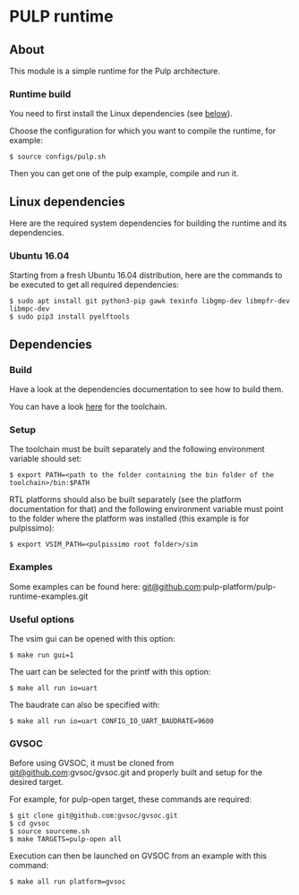 # PULP runtime


## About

This module is a simple runtime for the Pulp architecture.

### Runtime build

You need to first install the Linux dependencies (see [below](#dependencies)).

Choose the configuration for which you want to compile the runtime, for example:

    $ source configs/pulp.sh

Then you can get one of the pulp example, compile and run it.


## Linux dependencies

Here are the required system dependencies for building the runtime and its dependencies.

### Ubuntu 16.04

Starting from a fresh Ubuntu 16.04 distribution, here are the commands to be executed to get all required dependencies:

    $ sudo apt install git python3-pip gawk texinfo libgmp-dev libmpfr-dev libmpc-dev
    $ sudo pip3 install pyelftools

## Dependencies

### Build

Have a look at the dependencies documentation to see how to build them.

You can have a look [here](https://github.com/pulp-platform/pulp-riscv-gnu-toolchain.git) for the toolchain.

### Setup

The toolchain must be built separately and the following environment variable should set:

    $ export PATH=<path to the folder containing the bin folder of the toolchain>/bin:$PATH

RTL platforms should also be built separately (see the platform documentation for that) and the following
environment variable must point to the folder where the platform was installed (this example is for pulpissimo):

    $ export VSIM_PATH=<pulpissimo root folder>/sim

### Examples

Some examples can be found here: git@github.com:pulp-platform/pulp-runtime-examples.git

### Useful options

The vsim gui can be opened with this option:

    $ make run gui=1

The uart can be selected for the printf with this option:

    $ make all run io=uart

The baudrate can also be specified with:

    $ make all run io=uart CONFIG_IO_UART_BAUDRATE=9600

### GVSOC

Before using GVSOC, it must be cloned from git@github.com:gvsoc/gvsoc.git and properly built and
setup for the desired target.

For example, for pulp-open target, these commands are required:

    $ git clone git@github.com:gvsoc/gvsoc.git
    $ cd gvsoc
    $ source sourceme.sh
    $ make TARGETS=pulp-open all

Execution can then be launched on GVSOC from an example with this command:

    $ make all run platform=gvsoc
